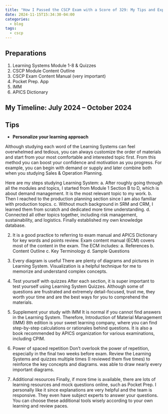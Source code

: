 ```yaml
---
title: "How I Passed the CSCP Exam with a Score of 329: My Tips and Experiences"
date: 2024-11-15T15:34:30-04:00
categories:
  - blog
tags:
  - cscp
---
```


## Preparations
1.	Learning Systems Module 1-8 & Quizzes
2.	CSCP Module Content Outline
3.	CSCP Exam Content Manual (very important)
4.	Pocket Prep. App 
5.	IMM
6.	APICS Dictionary


## My Timeline: July 2024 – October 2024

## Tips
- **Personalize your learning approach**

Although studying each word of the Learning Systems can feel overwhelmed and tedious, you can always customize the order of materials and start from your most comfortable and interested topic first. From this method you can boost your confidence and motivation as you progress. For example, you can begin with demand or supply and later combine both when you studying Sales & Operation Planning. 

Here are my steps studying Learning System:
a.	After roughly going through all the modules and topics, I started from Module 1 Section B to D, which is about demand management. It is the most relevant topic to my work.
b.	Then I reached to the production planning section since I am also familiar with production topics.
c.	Without much background in SRM and CRM, I learned them from scratch and dedicated more time understanding.
d.	Connected all other topics together, including risk management, sustainability, and logistics. Finally established my own knowledge database.

2.	It is a good practice to referring to exam manual and APICS Dictionary for key words and points review.
   Exam content manual (ECM) covers most of the content in the exam. The ECM includes:
a.	References 
b.	Content Outline
c.	Key Terminology
d.	Sample Questions
4.	Every diagram is useful 
There are plenty of diagrams and pictures in Learning System. Visualization is a helpful technique for me to memorize and understand complex concepts.

5.	Test yourself with quizzes
After each section, it is super important to test yourself using Learning System Quizzes.  Although some of questions are frustrated and extremely detail-focused, trust me, they worth your time and are the best ways for you to comprehend the materials. 

6.	Supplement your study with IMM
It is normal if you cannot find answers in the Learning System. Therefore, Introduction of Material Management (IMM) 8th edition is your sweet learning company, where you can find step-by-step calculations or rationales behind questions. It is also a book recommended by APICS organization for various examinations, including CPIM.

7.	Power of spaced repetition
Don’t overlook the power of repetition, especially in the final two weeks before exam. Review the Learning Systems and quizzes multiple times (I reviewed them five times) to reinforce the key concepts and diagrams.  was able to draw nearly every important diagrams. 

8.	Additional resources 
Finally, if more time is available, there are lots of learning resources and mock questions online, such as Pocket Prep. I personally like it since explanations are very helpful and the team is responsive. They even have subject experts to answer your questions. You can choose these additional tools wisely according to your own learning and review paces.

